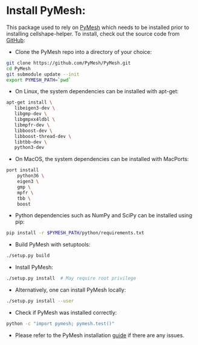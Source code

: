 # Install PyMesh:
This package used to rely on [PyMesh](https://pymesh.readthedocs.io/en/latest/index.html) which needs to be installed prior to installing cellshape-helper. To install, check out the source code from [GitHub](https://github.com/PyMesh/PyMesh):
- Clone the PyMesh repo into a directory of your choice:
```bash
git clone https://github.com/PyMesh/PyMesh.git
cd PyMesh
git submodule update --init
export PYMESH_PATH=`pwd`
```
- On Linux, the system dependencies can be installed with apt-get:
 ```bash
 apt-get install \
    libeigen3-dev \
    libgmp-dev \
    libgmpxx4ldbl \
    libmpfr-dev \
    libboost-dev \
    libboost-thread-dev \
    libtbb-dev \
    python3-dev
```

 - On MacOS, the system dependencies can be installed with MacPorts:
```bash
port install
    python36 \
    eigen3 \
    gmp \
    mpfr \
    tbb \
    boost
```

- Python dependencies such as NumPy and SciPy can be installed using pip:
```bash
pip install -r $PYMESH_PATH/python/requirements.txt
```

- Build PyMesh with setuptools:
```bash
./setup.py build
```

- Install PyMesh:
```bash
./setup.py install  # May require root privilege
```

- Alternatively, one can install PyMesh locally:
```bash
./setup.py install --user
```
- Check if PyMesh was installed correctly:
```bash
python -c "import pymesh; pymesh.test()"
```

- Please refer to the PyMesh installation [guide](https://pymesh.readthedocs.io/en/latest/installation.html) if there are any issues.
